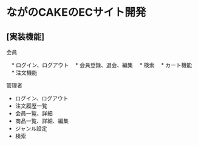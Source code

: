 # ながのCAKEのECサイト開発

## [実装機能]
 会員

 　* ログイン、ログアウト
 　* 会員登録、退会、編集
 　* 検索
 　* カート機能
 　* 注文機能

 管理者

   * ログイン、ログアウト
   * 注文履歴一覧
   * 会員一覧、詳細
   * 商品一覧、詳細、編集
   * ジャンル設定
   * 検索